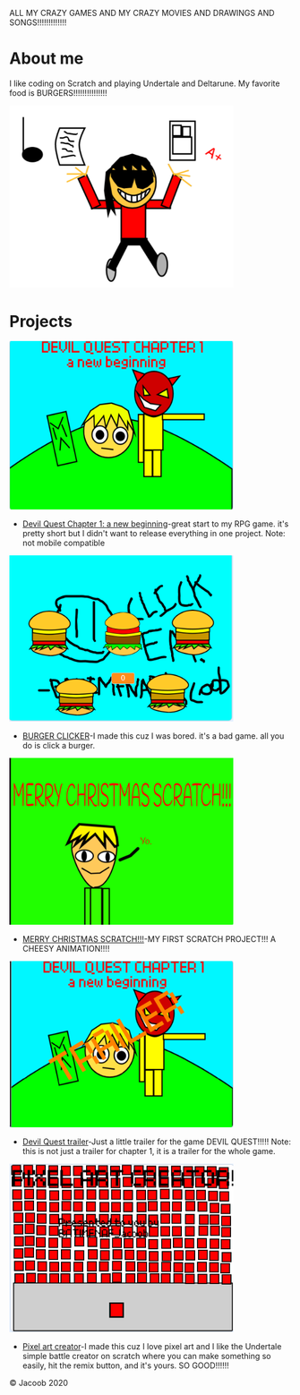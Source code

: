 ALL MY CRAZY GAMES AND MY CRAZY MOVIES AND DRAWINGS AND SONGS!!!!!!!!!!!!!

# About me

I like coding on Scratch and playing Undertale and Deltarune. My favorite food is BURGERS!!!!!!!!!!!!!!!

<img src="JACOOB.png" width="400"/>

# Projects

<img src="DQC1.png" width="400"/>

- [Devil Quest Chapter 1: a new beginning](https://scratch.mit.edu/projects/355097652/)-great start to my RPG game. it's pretty short but I didn't want to release everything in one project. Note: not mobile compatible

<img src="BC.png" width="400"/>

- [BURGER CLICKER](https://scratch.mit.edu/projects/355849341/)-I made this cuz I was bored. it's a bad game. all you do is click a burger.

<img src="MCS.png" width="400"/>

- [MERRY CHRISTMAS SCRATCH!!!](https://scratch.mit.edu/projects/350113988/)-MY FIRST SCRATCH PROJECT!!! A CHEESY ANIMATION!!!!

<img src="Devil Qest trailer.png" width="400"/>
 
 - [Devil Quest trailer](https://scratch.mit.edu/projects/356896913/)-Just a little trailer for the game DEVIL QUEST!!!!! Note: this is not just a trailer for chapter 1, it is a trailer for the whole game.
 
 <img src="Pixel art creator.png" width="400"/>

- [Pixel art creator](https://scratch.mit.edu/projects/361743998/)-I made this cuz I love pixel art and I like the Undertale simple battle creator on scratch where you can make something so easily, hit the remix button, and it's yours. SO GOOD!!!!!!
 
 © Jacoob 2020
